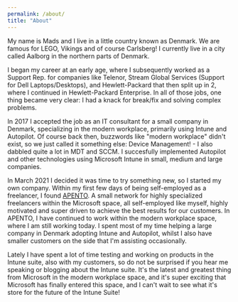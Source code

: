 ```yaml
---
permalink: /about/
title: "About"
---
```


My name is Mads and I live in a little country known as Denmark. We are famous for LEGO, Vikings and of course Carlsberg! I currently live in a city called Aalborg in the northern parts of Denmark.

I began my career at an early age, where I subsequently worked as a Support Rep. for companies like Telenor, Stream Global Services (Support for Dell Laptops/Desktops), and Hewlett-Packard that then split up in 2, where I continued in Hewlett-Packard Enterprise. In all of those jobs, one thing became very clear: I had a knack for break/fix and solving complex problems. 

In 2017 I accepted the job as an IT consultant for a small company in Denmark, specializing in the modern workplace, primarily using Intune and Autopilot. Of course back then, buzzwords like "modern workplace" didn't exist, so we just called it something else: Device Management! - I also dabbled quite a lot in MDT and SCCM.
I succesfully implemented Autopilot and other technologies using Microsoft Intune in small, medium and large companies.

In March 2021 I decided it was time to try something new, so I started my own company. Within my first few days of being self-employed as a freelancer, I found [APENTO](https://www.apento.com). A small network for highly specialized freelancers within the Microsoft space, all self-employed like myself, highly motivated and super driven to achieve the best results for our customers. In APENTO, I have continued to work within the modern workplace space, where I am still working today. I spent most of my time helping a large company in Denmark adopting Intune and Autopilot, whilst I also have smaller customers on the side that I'm assisting occasionally.

Lately I have spent a lot of time testing and working on products in the Intune suite, also with my customers, so do not be surprised if you hear me speaking or blogging about the Intune suite. It's the latest and greatest thing from Microsoft in the modern workplace space, and it's super exciting that Microsoft has finally entered this space, and I can't wait to see what it's store for the future of the Intune Suite!